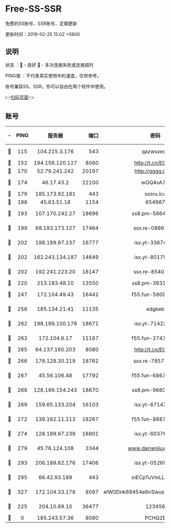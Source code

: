 # Free-SS-SSR

免费的SS账号、SSR账号，定期更新

更新时间：2019-02-25 15:02 +0800

## 说明

状态     ：🙂 - 良好 🙁 - 多次连接失败或连接超时

PING值   ：不代表真实使用中的速度，仅供参考。

账号兼容SS、SSR，你可以自由在两个软件中使用。

👉[扫码页面](https://liesauer.github.io/free-ss-ssr.github.io/)👈

## 账号

|-|PING|服务器|端口|密码|加密方式|区域|
|:----:|:----:|:-----:|-----:|:----:|:----:|:----:|
|🙂|115|104.215.3.176|543|qazwsxedc|aes-256-gcm|JP|
|🙂|152|194.156.120.127|8080|http://t.cn/EGJIyrl|rc4-md5|RU|
|🙂|170|52.79.241.242|20197|http://gggg.rocks|chacha20|KR|
|🙂|174|46.17.43.2|22100|wGQ4vA7D|aes-256-gcm|RU|
|🙂|179|185.173.92.181|443|sssru.icu|rc4-md5|RU|
|🙂|188|45.63.51.18|1154|654987|chacha20|US|
|🙂|193|107.170.242.27|18696|ss8.pm-56642148|aes-256-cfb|US|
|🙂|199|68.183.173.127|17464|ssx.re-08861248|aes-256-cfb|US|
|🙂|202|198.199.97.237|16777|isx.yt-33674118|aes-256-cfb|US|
|🙂|202|162.243.134.187|14649|isx.yt-80179113|aes-256-cfb|US|
|🙂|202|192.241.223.20|18147|ssx.re-85401469|aes-256-cfb|US|
|🙂|220|213.183.48.10|13550|ss8.pm-39311595|rc4-md5|RU|
|🙂|247|172.104.49.43|16442|f55.fun-58099071|aes-256-cfb|SG|
|🙂|256|185.134.21.41|11135|edgkeb|aes-256-cfb|GB|
|🙂|262|198.199.100.178|18671|isx.yt-71422331|aes-256-cfb|US|
|🙂|263|172.104.6.17|11187|f55.fun-27472862|aes-256-cfb|US|
|🙂|265|64.137.160.203|8080|http://t.cn/EGJIyrl|rc4-md5|CA|
|🙂|266|178.128.30.219|18762|ssx.re-78571634|aes-256-cfb|SG|
|🙂|267|45.56.106.48|17792|f55.fun-68673895|aes-256-cfb|US|
|🙂|268|128.199.154.243|18670|ss8.pm-96603281|aes-256-cfb|SG|
|🙂|269|159.65.133.204|16103|isx.yt-67143205|aes-256-cfb|SG|
|🙂|272|139.162.11.113|18267|f55.fun-88872573|aes-256-cfb|SG|
|🙂|274|128.199.97.239|16801|isx.yt-60376368|aes-256-cfb|SG|
|🙂|279|45.76.124.108|3344|www.darrenliuwei.com|aes-256-cfb|AU|
|🙂|293|206.189.82.176|17406|isx.yt-05269215|aes-256-cfb|SG|
|🙂|295|66.42.93.189|443|oiECpTuVmLLxk4Ts|aes-256-cfb|US|
|🙂|327|172.104.33.178|8097|eIW0Dnk69454e6nSwuspv9DmS201tQ0D|aes-256-cfb|SG|
|🙂|225|204.10.89.10|36477|123456|aes-256-cfb|US|
|🙁|0|185.243.57.36|8080|PCHQ2E|rc4-md5|US|
